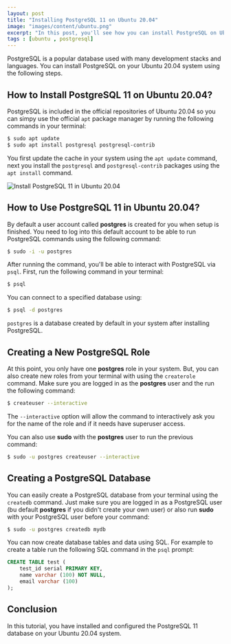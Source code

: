 ```yaml
---
layout: post
title: "Installing PostgreSQL 11 on Ubuntu 20.04"
image: "images/content/ubuntu.png"
excerpt: "In this post, you'll see how you can install PostgreSQL on Ubuntu 20.04" 
tags : [ubuntu , postgresql]
---
```


PostgreSQL is a popular database used with many development stacks and languages. You can install PostgreSQL on your Ubuntu 20.04 system using the following steps.

## How to Install PostgreSQL 11 on Ubuntu 20.04?

PostgreSQL is included in the official repositories of Ubuntu 20.04 so you can simpy use the official `apt` package manager by running the following commands in your terminal:

```bash
$ sudo apt update
$ sudo apt install postgresql postgresql-contrib
```

You first update the cache in your system using the `apt update` command, next you install the `postgresql` and `postgresql-contrib` packages using the `apt install` command.

![Install PostgreSQL 11 in Ubuntu 20.04](https://www.diigo.com/file/image/badcbccczobbosoreszdrpbrpbo/Screenshot+from+2019-06-14+20-01-05.jpg?k=f44553264235d5591536a09571675751)

## How to Use PostgreSQL 11 in Ubuntu 20.04?

By default a user account called **postgres** is created for you when setup is finished. You need to log into this default account to be able to run PostgreSQL commands using the following command:

```bash
$ sudo -i -u postgres
``` 
After running the command, you'll be able to interact with PostgreSQL via `psql`. First, run the following command in your terminal:

```bash
$ psql
```

You can connect to a specified database using:

```bash
$ psql -d postgres
```

`postgres` is a database created by default in your system after installing PostgreSQL.

## Creating a New PostgreSQL Role

At this point, you only have one **postgres** role in your system. But, you can also create new roles from your terminal with using the `createrole` command. Make sure you are logged in as the **postgres** user and the run the following command:

```bash
$ createuser --interactive
```

The `--interactive` option will allow the command to interactively ask you for the name of the role and  if it needs have superuser access.

You can also use **sudo** with the **postgres** user to run the previous command:

```bash
$ sudo -u postgres createuser --interactive
```

## Creating a PostgreSQL Database

You can easily create a PostgreSQL database from your terminal using the `createdb` command. Just make sure you are logged in as a PostgreSQL user (bu default **postgres** if you didn't create your own user) or also run **sudo** with your PostgreSQL user before your command:

```bash
$ sudo -u postgres createdb mydb
```

You can now create database tables and data using SQL. For example to create a table run the following SQL command in the `psql` prompt:

```sql
CREATE TABLE test (
    test_id serial PRIMARY KEY,
    name varchar (100) NOT NULL,
    email varchar (100)
);
```

## Conclusion

In this tutorial, you have installed and configured the PostgreSQL 11 database on your Ubuntu 20.04 system.
